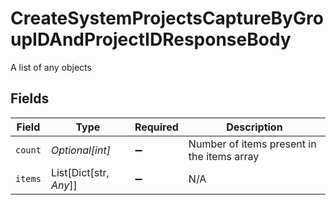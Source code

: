 # CreateSystemProjectsCaptureByGroupIDAndProjectIDResponseBody

A list of any objects


## Fields

| Field                                      | Type                                       | Required                                   | Description                                |
| ------------------------------------------ | ------------------------------------------ | ------------------------------------------ | ------------------------------------------ |
| `count`                                    | *Optional[int]*                            | :heavy_minus_sign:                         | Number of items present in the items array |
| `items`                                    | List[Dict[str, *Any*]]                     | :heavy_minus_sign:                         | N/A                                        |